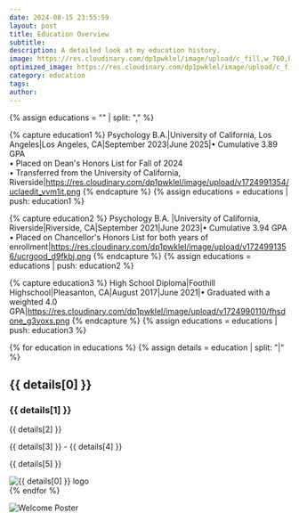 ```yaml
---
date: 2024-08-15 23:55:59
layout: post
title: Education Overview
subtitle: 
description: A detailed look at my education history.
image: https://res.cloudinary.com/dp1pwklel/image/upload/c_fill,w_760,h_399/v1724220560/uclahd_exkfhz.webp
optimized_image: https://res.cloudinary.com/dp1pwklel/image/upload/c_fill,w_380,h_200/v1724220560/uclahd_exkfhz.webp
category: education
tags:
author: 
---
```


<section class="education-timeline">
  {% assign educations = "" | split: "," %}

  {% capture education1 %}
  Psychology B.A.|University of California, Los Angeles|Los Angeles, CA|September 2023|June 2025|• Cumulative 3.89 GPA<br>• Placed on Dean's Honors List for Fall of 2024<br>• Transferred from the University of California, Riverside|https://res.cloudinary.com/dp1pwklel/image/upload/v1724991354/uclaedit_vvm1it.png
  {% endcapture %}
  {% assign educations = educations | push: education1 %}
  
  {% capture education2 %}
  Psychology B.A. |University of California, Riverside|Riverside, CA|September 2021|June 2023|• Cumulative 3.94 GPA<br>• Placed on Chancellor's Honors List for both years of enrollment|https://res.cloudinary.com/dp1pwklel/image/upload/v1724991356/ucrgood_d9fkbj.png
  {% endcapture %}
  {% assign educations = educations | push: education2 %}

  {% capture education3 %}
  High School Diploma|Foothill Highschool|Pleasanton, CA|August 2017|June 2021|• Graduated with a weighted 4.0 GPA|https://res.cloudinary.com/dp1pwklel/image/upload/v1724990110/fhsdone_g3yoxs.png
  {% endcapture %}
  {% assign educations = educations | push: education3 %}

  {% for education in educations %}
    {% assign details = education | split: "|" %}
    <div class="education-card">
      <div class="card-content">
        <h2>{{ details[0] }}</h2>
        <h3>{{ details[1] }}</h3>
        <p class="location">{{ details[2] }}</p>
        <p class="date">{{ details[3] }} - {{ details[4] }}</p>
        <p>{{ details[5] }}</p>
      </div>
      <div class="card-image">
        <!-- <p>Debug: Image URL is {{ details[6] }}</p> -->
        <img src="{{ details[6] }}" alt="{{ details[0] }} logo">
      </div>
    </div>
  {% endfor %}
</section>

![Welcome Poster](https://res.cloudinary.com/dp1pwklel/image/upload/v1724632715/appa_fihffc.png)